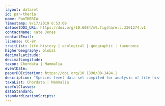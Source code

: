 ```yaml
---
layout: dataset
id: pan-theria
name: PanTHERIA
Timestamp: 9/17/2019 6:53:09
datasetDOI_URL: https://doi.org/10.6084/m9.figshare.c.3301274.v1
contactName: Kate Jones
contactEmail:  
license: CC-BY
traitList: life-history | ecological | geographic | taxonomic
higherGeography: Global
decimalLatitude: 
decimalLongitude: 
taxon: Chordata | Mammalia
eventDate: 
paperDOIcitation: https://doi.org/10.1890/08-1494.1
description: "Species-level data set compiled for analysis of life history, ecology, and geography of all known extant and recently extinct mammals"
taxaList: Chordata | Mammalia
usefulClasses: 
dataStandard:
standardizationScripts: 
---
```

